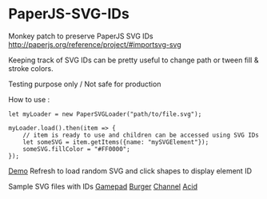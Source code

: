 
# PaperJS-SVG-IDs

Monkey patch to preserve PaperJS SVG IDs
http://paperjs.org/reference/project/#importsvg-svg

Keeping track of SVG IDs can be pretty useful to change path or tween fill & stroke colors.

Testing purpose only / Not safe for production

How to use :

    let myLoader = new PaperSVGLoader("path/to/file.svg");
    
    myLoader.load().then(item => {
		// item is ready to use and children can be accessed using SVG IDs
		let someSVG = item.getItems({name: "mySVGElement"});
		someSVG.fillColor = "#FF0000";
	});

[Demo](https://nicopowa.github.io/PaperSVGLoader)
Refresh to load random SVG and click shapes to display element ID

Sample SVG files with IDs
[Gamepad](https://nicopowa.github.io/PaperSVGLoader/assets/gamepad.svg) [Burger](https://nicopowa.github.io/PaperSVGLoader/assets/burger.svg) [Channel](https://nicopowa.github.io/PaperSVGLoader/assets/channel.svg) [Acid](https://nicopowa.github.io/PaperSVGLoader/assets/acid.svg)
